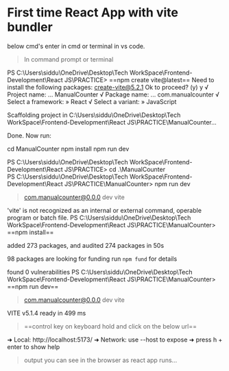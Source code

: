 # First time React App with vite bundler

below cmd's enter in cmd or terminal in vs code.
>In command prompt or terminal

PS C:\Users\siddu\OneDrive\Desktop\Tech WorkSpace\Frontend-Development\React JS\PRACTICE> ==npm create vite@latest==
Need to install the following packages:
create-vite@5.2.1
Ok to proceed? (y) y
√ Project name: ... ManualCounter
√ Package name: ... com.manualcounter
√ Select a framework: » React
√ Select a variant: » JavaScript

Scaffolding project in C:\Users\siddu\OneDrive\Desktop\Tech WorkSpace\Frontend-Development\React JS\PRACTICE\ManualCounter...

Done. Now run:

  cd ManualCounter
  npm install
  npm run dev

PS C:\Users\siddu\OneDrive\Desktop\Tech WorkSpace\Frontend-Development\React JS\PRACTICE> cd .\ManualCounter\
PS C:\Users\siddu\OneDrive\Desktop\Tech WorkSpace\Frontend-Development\React JS\PRACTICE\ManualCounter> npm run dev

> com.manualcounter@0.0.0 dev
> vite

'vite' is not recognized as an internal or external command,
operable program or batch file.
PS C:\Users\siddu\OneDrive\Desktop\Tech WorkSpace\Frontend-Development\React JS\PRACTICE\ManualCounter> ==npm install==

added 273 packages, and audited 274 packages in 50s

98 packages are looking for funding
  run `npm fund` for details

found 0 vulnerabilities
PS C:\Users\siddu\OneDrive\Desktop\Tech WorkSpace\Frontend-Development\React JS\PRACTICE\ManualCounter> ==npm run dev==

> com.manualcounter@0.0.0 dev
> vite


  VITE v5.1.4  ready in 499 ms

> ==control key on keyboard hold and click on the below url==

  ➜  Local:   http://localhost:5173/
  ➜  Network: use --host to expose
  ➜  press h + enter to show help

> output you can see in the browser as react app runs...